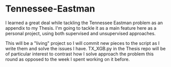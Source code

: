 # Tennessee-Eastman

I learned a great deal while tackling the Tennessee Eastman problem as an appendix to my Thesis. 
I'm going to tackle it as a main feature here as a personal project, using both supervised and unsupervised approaches.

This will be a "living" project so I will commit new pieces to the script as I write them and solve the issues I have. 
TX_XGB.py in the Thesis repo will be of particular interest to contrast how I solve approach the problem this round as opposed
to the week I spent working on it before.
